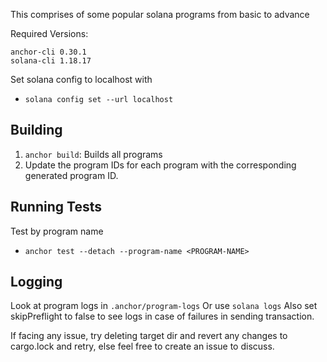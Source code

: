 This comprises of some popular solana programs from basic to advance

Required Versions:
```
anchor-cli 0.30.1
solana-cli 1.18.17
```

Set solana config to localhost with
- ``` solana config set --url localhost ```

## Building
1) `anchor build`: Builds all programs
2) Update the program IDs for each program with the corresponding generated program ID.

## Running Tests
Test by program name
- ```anchor test --detach --program-name <PROGRAM-NAME>```

## Logging
Look at program logs in `.anchor/program-logs`
Or use `solana logs`
Also set skipPreflight to false to see logs in case of failures in sending transaction.

If facing any issue, try deleting target dir and revert any changes to cargo.lock and retry, else feel free to create an issue to discuss.